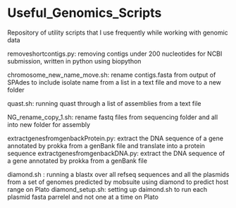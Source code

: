 # Useful_Genomics_Scripts
Repository of utility scripts that I use frequently while working with genomic data

removeshortcontigs.py: removing contigs under 200 nucleotides for NCBI submission, written in python using biopython

chromosome_new_name_move.sh: rename contigs.fasta from output of SPAdes to include isolate name from a list in a text file and move to a new folder

quast.sh: running quast through a list of assemblies from a text file

NG_rename_copy_1.sh: rename fastq files from sequencing folder and all into new folder for assembly

extractgenesfromgenbackProtein.py: extract the DNA sequence of a gene annotated by prokka from a genBank file and translate into a protein sequence
extractgenesfromgenbackDNA.py: extract the DNA sequence of a gene annotated by prokka from a genBank file

diamond.sh : running a blastx over all refseq sequences and all the plasmids from a set of genomes predicted by mobsuite using diamond to predict host range on Plato
diamond_setup.sh: setting up daimond.sh to run each plasmid fasta parrelel and not one at a time on Plato
